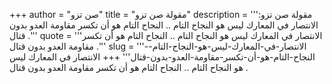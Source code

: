 +++
author = "صن تزو"
title = "مقولة صن تزو"
description = '''مقولة صن تزو: الانتصار في المعارك ليس هو النجاح التام .. النجاح التام هو أن تكسر مقاومة العدو بدون قتال .'''
quote = '''الانتصار في المعارك ليس هو النجاح التام .. النجاح التام هو أن تكسر مقاومة العدو بدون قتال .'''
slug = '''الانتصار-في-المعارك-ليس-هو-النجاح-التام--النجاح-التام-هو-أن-تكسر-مقاومة-العدو-بدون-قتال'''
+++
الانتصار في المعارك ليس هو النجاح التام .. النجاح التام هو أن تكسر مقاومة العدو بدون قتال .
